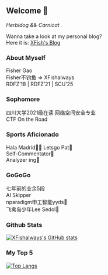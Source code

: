 ## Welcome 👋

*Herbidog && Carnicat*

Wanna take a look at my personal blog?  
Here it is: [XFish's Blog](https://herbidog.cc) 

### About Myself

Fisher Gao  
Fisher不钓鱼 => XFishalways  
RDFZ’18 | RDFZ’21 | SCU’25  

### Sophomore

四川大学2021级在读 
网络空间安全专业  
CTF On the Road 

### Sports Aficionado

Hala Madrid🦵🏻 
Letsgo Pat🔴  
Self-Commentator🤬  
Analyzer ing🤩  

### GoGoGo

七年前的业余5段  
AI Skipper  
nparadigm申工智能yyds🛫️  
飞禽岛少年Lee Sedol👀  

### Github Stats

[![XFishalways's GitHub stats](https://github-readme-stats.vercel.app/api?username=XFishalways&show_icons=true&theme=dracula)](https://github.com/XFishalways/github-readme-stats)

### My Top 5

[![Top Langs](https://github-readme-stats.vercel.app/api/top-langs/?username=XFishalways&show_icons=true&theme=dracula)](https://github.com/XFishalways/github-readme-stats)
